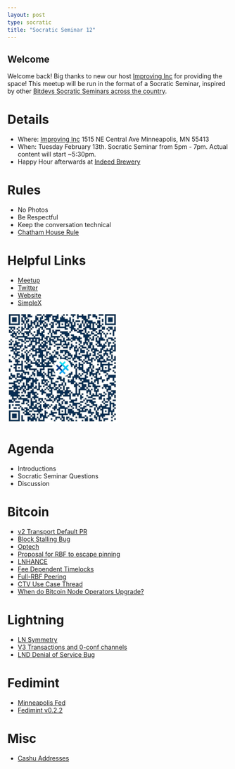 ```yaml
---
layout: post
type: socratic
title: "Socratic Seminar 12"
---
```


## Welcome

Welcome back! Big thanks to new our host [Improving Inc](https://improving.com/) for providing the space!
This meetup will be run in the format of a Socratic Seminar, inspired by other [Bitdevs Socratic Seminars across the country](https://bitdevs.org/cities).

# Details
 - Where: [Improving Inc](https://www.google.com/maps/place/1515+NE+Central+Ave,+Minneapolis,+MN+55413/@45.0037797,-93.2469316,17z/data=!4m6!3m5!1s0x52b32d965c06ad57:0x277e62e6c3015129!8m2!3d45.0039428!4d-93.2456978!16s%2Fg%2F11bw3z3dw6) 1515 NE Central Ave Minneapolis, MN 55413
 - When: Tuesday February 13th. Socratic Seminar from 5pm - 7pm. Actual content will start ~5:30pm. 
 - Happy Hour afterwards at [Indeed Brewery](https://www.indeedbrewing.com/)

# Rules
 - No Photos
 - Be Respectful
 - Keep the conversation technical
 - [Chatham House Rule](https://www.facilitator.school/blog/chatham-house-rule)

# Helpful Links
 - [Meetup](https://www.meetup.com/minneapolis-bitcoin-developers/events/298091019/)
 - [Twitter](https://twitter.com/BitcoinersMPLS)
 - [Website](https://bitdevsmpls.org)
 - [SimpleX](https://simplex.chat/contact#/?v=1-2&smp=smp%3A%2F%2FenEkec4hlR3UtKx2NMpOUK_K4ZuDxjWBO1d9Y4YXVaA%3D%40smp14.simplex.im%2F2yDM8Eh4B5js6FLUOsANpVYwUt79Q_TO%23%2F%3Fv%3D1-2%26dh%3DMCowBQYDK2VuAyEAqaz4Ij9Xxn3ziHXN9DhPBdbTgYc-XjGpKcr-oDBL-hc%253D%26srv%3Daspkyu2sopsnizbyfabtsicikr2s4r3ti35jogbcekhm3fsoeyjvgrid.onion&data=%7B%22type%22%3A%22group%22%2C%22groupLinkId%22%3A%22I3WA2zuDa5OOHwDT6m0G8Q%3D%3D%22%7D)


<img src="../simplex.jpeg" width="250" height="250" />

# Agenda
 - Introductions
 - Socratic Seminar Questions
 - Discussion

# Bitcoin
 - [v2 Transport Default PR](https://github.com/bitcoin/bitcoin/pull/29239)
 - [Block Stalling Bug](https://delvingbitcoin.org/t/block-stalling-issue-in-core-prior-to-v22-0/499)
 - [Optech](https://bitcoinops.org/en/newsletters/2024/02/07/)
 - [Proposal for RBF to escape pinning](https://lists.linuxfoundation.org/pipermail/bitcoin-dev/2024-January/022298.html)
 - [LNHANCE](https://delvingbitcoin.org/t/lnhance-bips-and-implementation/376)
 - [Fee Dependent Timelocks](https://lists.linuxfoundation.org/pipermail/lightning-dev/2023-December/004254.html)
 - [Full-RBF Peering](https://lists.linuxfoundation.org/pipermail/bitcoin-dev/2024-January/022301.html)
 - [CTV Use Case Thread](https://twitter.com/OwenKemeys/status/1744181234417140076)
 - [When do Bitcoin Node Operators Upgrade?](https://blog.lopp.net/when-do-bitcoin-node-operators-upgrade/)

# Lightning
 - [LN Symmetry](https://delvingbitcoin.org/t/ln-symmetry-project-recap/359)
 - [V3 Transactions and 0-conf channels](https://delvingbitcoin.org/t/0conf-ln-channels-and-v3-anchors/494)
 - [LND Denial of Service Bug](https://delvingbitcoin.org/t/denial-of-service-bugs-in-lnds-channel-update-gossip-handling/314)

# Fedimint
 - [Minneapolis Fed](https://twitter.com/m1sterc001guy/status/1752799178764284063)
 - [Fedimint v0.2.2](https://github.com/fedimint/fedimint/releases/tag/v0.2.2)

# Misc
 - [Cashu Addresses](https://njump.me/nevent1qqs2kplrvu3sdvlhht7ak29p78f5ntjqdtv5ykysu27hp7kqlyehy4gppamhxue69uhk2tnwdaejumr0dsqs6amnwvaz7tmwdaejumr0dsq36amnwvaz7tmwdaehgu3dwp6kytnhv4kxcmmjv3jhytnwv46qzrmhwden5te0dehhxarj9ekk7mgzyrwlqwk2skk7qw0xwsk4hmea7dfd7xvap5c7y2uctrn7m2zukwamuunhv9f?ref=nobsbitcoin.com)